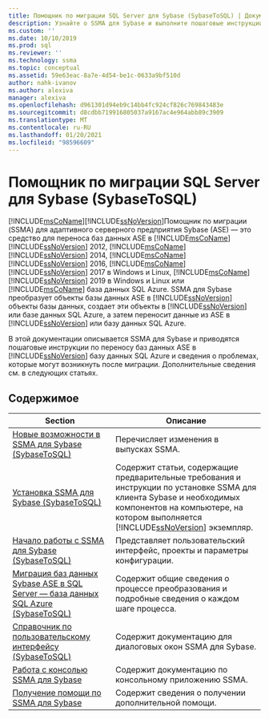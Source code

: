 ```yaml
---
title: Помощник по миграции SQL Server для Sybase (SybaseToSQL) | Документация Майкрософт
description: Узнайте о SSMA для Sybase и выполните пошаговые инструкции по переносу баз данных ASE в SQL Server или базу данных SQL Azure.
ms.custom: ''
ms.date: 10/10/2019
ms.prod: sql
ms.reviewer: ''
ms.technology: ssma
ms.topic: conceptual
ms.assetid: 59e63eac-8a7e-4d54-be1c-0633a9bf510d
author: nahk-ivanov
ms.author: alexiva
manager: alexiva
ms.openlocfilehash: d961301d94eb9c14bb4fc924cf826c769843483e
ms.sourcegitcommit: d8cdbb719916805037a9167ac4e964abb89c3909
ms.translationtype: MT
ms.contentlocale: ru-RU
ms.lasthandoff: 01/20/2021
ms.locfileid: "98596609"
---
```

# <a name="sql-server-migration-assistant-for-sybase-sybasetosql"></a>Помощник по миграции SQL Server для Sybase (SybaseToSQL)

[!INCLUDE[msCoName](../../includes/msconame_md.md)][!INCLUDE[ssNoVersion](../../includes/ssnoversion-md.md)]Помощник по миграции (SSMA) для адаптивного серверного предприятия Sybase (ASE) — это средство для переноса баз данных ASE в [!INCLUDE[msCoName](../../includes/msconame_md.md)] [!INCLUDE[ssNoVersion](../../includes/ssnoversion-md.md)] 2012, [!INCLUDE[msCoName](../../includes/msconame_md.md)] [!INCLUDE[ssNoVersion](../../includes/ssnoversion-md.md)] 2014, [!INCLUDE[msCoName](../../includes/msconame_md.md)] [!INCLUDE[ssNoVersion](../../includes/ssnoversion-md.md)] 2016, [!INCLUDE[msCoName](../../includes/msconame_md.md)] [!INCLUDE[ssNoVersion](../../includes/ssnoversion-md.md)] 2017 в Windows и Linux, [!INCLUDE[msCoName](../../includes/msconame_md.md)] [!INCLUDE[ssNoVersion](../../includes/ssnoversion-md.md)] 2019 в Windows и Linux или [!INCLUDE[msCoName](../../includes/msconame_md.md)] база данных SQL Azure. SSMA для Sybase преобразует объекты базы данных ASE в [!INCLUDE[ssNoVersion](../../includes/ssnoversion-md.md)] объекты базы данных, создает эти объекты в [!INCLUDE[ssNoVersion](../../includes/ssnoversion-md.md)] или базе данных SQL Azure, а затем переносит данные из ASE в [!INCLUDE[ssNoVersion](../../includes/ssnoversion-md.md)] или базу данных SQL Azure.
  
В этой документации описывается SSMA для Sybase и приводятся пошаговые инструкции по переносу баз данных ASE в [!INCLUDE[ssNoVersion](../../includes/ssnoversion-md.md)] базу данных SQL Azure и сведения о проблемах, которые могут возникнуть после миграции. Дополнительные сведения см. в следующих статьях.  
  
## <a name="contents"></a>Содержимое  
  
|Section|Описание|
|-----------|---------------|
|[Новые возможности в SSMA для Sybase &#40;SybaseToSQL&#41;](../../ssma/sybase/what-s-new-in-ssma-for-sybase-sybasetosql.md)|Перечисляет изменения в выпусках SSMA.|  
|[Установка SSMA для Sybase &#40;SybaseToSQL&#41;](../../ssma/sybase/installing-ssma-for-sybase-sybasetosql.md)|Содержит статьи, содержащие предварительные требования и инструкции по установке SSMA для клиента Sybase и необходимых компонентов на компьютере, на котором выполняется [!INCLUDE[ssNoVersion](../../includes/ssnoversion-md.md)] экземпляр.|  
|[Начало работы с SSMA для Sybase &#40;SybaseToSQL&#41;](../../ssma/sybase/getting-started-with-ssma-for-sybase-sybasetosql.md)|Представляет пользовательский интерфейс, проекты и параметры конфигурации.|  
|[Миграция баз данных Sybase ASE в SQL Server — база данных SQL Azure &#40;SybaseToSQL&#41;](../../ssma/sybase/migrating-sybase-ase-databases-to-sql-server-azure-sql-db-sybasetosql.md)|Содержит общие сведения о процессе преобразования и подробные сведения о каждом шаге процесса.|  
|[Справочник по пользовательскому интерфейсу &#40;SybaseToSQL&#41;](../../ssma/sybase/user-interface-reference-sybasetosql.md)|Содержит документацию для диалоговых окон SSMA для Sybase.|  
|[Работа с консолью SSMA для Sybase](working-with-ssma-for-sybase-console-sybasetosql.md)|Содержит документацию по консольному приложению SSMA.|  
|[Получение помощи по SSMA для Sybase](../sql-server-migration-assistant.md)|Содержит сведения о получении дополнительной помощи.|